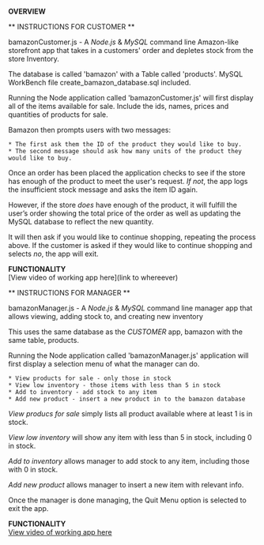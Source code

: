 **OVERVIEW** 

** INSTRUCTIONS FOR CUSTOMER **

bamazonCustomer.js - A *Node.js* & *MySQL* command line Amazon-like storefront app that takes in a customers' order and depletes stock from the store Inventory. 

The database is called 'bamazon' with a Table called 'products'. MySQL WorkBench file create_bamazon_database.sql included.

Running the Node application called 'bamazonCustomer.js' will first display all of the items available for sale. Include the ids, names, prices and quantities of products for sale.

Bamazon then prompts users with two messages: 

	* The first ask them the ID of the product they would like to buy. 
	* The second message should ask how many units of the product they would like to buy.

Once an order has been placed the application checks to see if the store has enough of the product to meet the user's request. *If not*, the app logs the insufficient stock message and asks the item ID again.

However, if the store *does* have enough of the product, it will fulfill the user’s order showing the total price of the order as well as updating the MySQL database to reflect the new quantity. 

It will then ask if you would like to continue shopping, repeating the process above.  If the customer is asked if they would like to continue shopping and selects *no*, the app will exit.

**FUNCTIONALITY**  
[View video of working app here](link to whereever)

** INSTRUCTIONS FOR MANAGER **

bamazonManager.js - A *Node.js* & *MySQL* command line manager app that allows viewing, adding stock to, and creating
new inventory

This uses the same database as the *CUSTOMER* app, bamazon with the same table, products.

Running the Node application called 'bamazonManager.js' application will first display a selection menu of what the manager can do.

	* View products for sale - only those in stock
	* View low inventory - those items with less than 5 in stock
	* Add to inventory - add stock to any item
	* Add new product - insert a new product in to the bamazon database

*View producs for sale* simply lists all product available where at least 1 is in stock.

*View low inventory* will show any item with less than 5 in stock, including 0 in stock.

*Add to inventory* allows manager to add stock to any item, including those with 0 in stock. 

*Add new product* allows manager to insert a new item with relevant info.

Once the manager is done managing, the Quit Menu option is selected to exit the app.  


**FUNCTIONALITY**  
[View video of working app here](https://drive.google.com/open?id=1WOMIorGrY2K_oJvV3Gy14qM28iOfeF5Y)